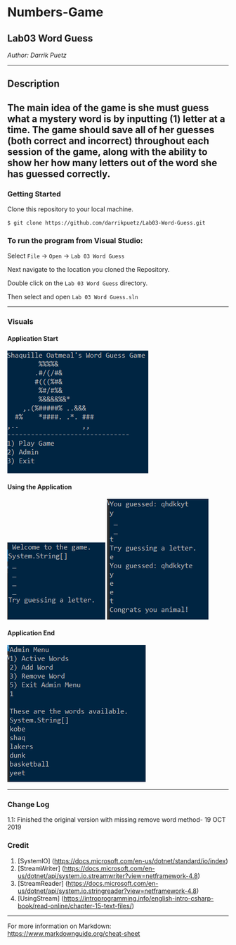# Numbers-Game


## Lab03 Word Guess

*Author: Darrik Puetz*

----

## Description

The main idea of the game is she must guess what a mystery word is by inputting (1) letter at a time. The game should save all of her guesses (both correct and incorrect) throughout each session of the game, along with the ability to show her how many letters out of the word she has guessed correctly.
---

### Getting Started
Clone this repository to your local machine.

```
$ git clone https://github.com/darrikpuetz/Lab03-Word-Guess.git
```

### To run the program from Visual Studio:
Select ```File``` -> ```Open``` -> ```Lab 03 Word Guess```

Next navigate to the location you cloned the Repository.

Double click on the ```Lab 03 Word Guess``` directory.

Then select and open ```Lab 03 Word Guess.sln```

---


### Visuals

#### Application Start
![Start](https://github.com/darrikpuetz/Lab03-Word-Guess/blob/master/WordGuess/Assets/Start.PNG)
#### Using the Application
![Using](https://github.com/darrikpuetz/Lab03-Word-Guess/blob/master/WordGuess/Assets/playing.PNG)
![Still Using](https://github.com/darrikpuetz/Lab03-Word-Guess/blob/master/WordGuess/Assets/stillplaying.PNG)
#### Application End
![Admin](https://github.com/darrikpuetz/Lab03-Word-Guess/blob/master/WordGuess/Assets/Admin.PNG)

---

### Change Log
1.1: Finished the original version with missing remove word method- 19 OCT 2019  

### Credit 
1. [SystemIO] (https://docs.microsoft.com/en-us/dotnet/standard/io/index)
2. [StreamWriter] (https://docs.microsoft.com/en-us/dotnet/api/system.io.streamwriter?view=netframework-4.8)
3. [StreamReader] (https://docs.microsoft.com/en-us/dotnet/api/system.io.stringreader?view=netframework-4.8)
4. [UsingStream] (https://introprogramming.info/english-intro-csharp-book/read-online/chapter-15-text-files/)




------------------------------
For more information on Markdown: https://www.markdownguide.org/cheat-sheet
